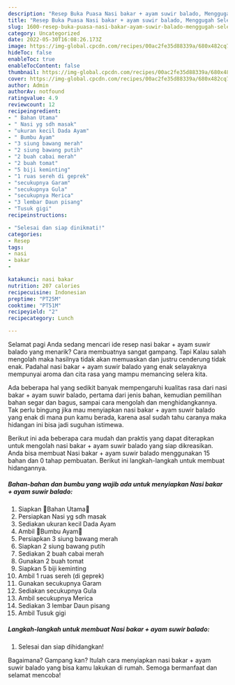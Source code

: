 ```yaml
---
description: "Resep Buka Puasa Nasi bakar + ayam suwir balado, Menggugah Selera"
title: "Resep Buka Puasa Nasi bakar + ayam suwir balado, Menggugah Selera"
slug: 1600-resep-buka-puasa-nasi-bakar-ayam-suwir-balado-menggugah-selera
category: Uncategorized
date: 2022-05-30T16:08:26.173Z
image: https://img-global.cpcdn.com/recipes/00ac2fe35d88339a/680x482cq70/nasi-bakar-ayam-suwir-balado-foto-resep-utama.jpg
hideToc: false
enableToc: true
enableTocContent: false
thumbnail: https://img-global.cpcdn.com/recipes/00ac2fe35d88339a/680x482cq70/nasi-bakar-ayam-suwir-balado-foto-resep-utama.jpg
cover: https://img-global.cpcdn.com/recipes/00ac2fe35d88339a/680x482cq70/nasi-bakar-ayam-suwir-balado-foto-resep-utama.jpg
author: Admin
authorAv: notfound
ratingvalue: 4.9
reviewcount: 12
recipeingredient:
- " Bahan Utama"
- " Nasi yg sdh masak"
- "ukuran kecil Dada Ayam"
- " Bumbu Ayam"
- "3 siung bawang merah"
- "2 siung bawang putih"
- "2 buah cabai merah"
- "2 buah tomat"
- "5 biji keminting"
- "1 ruas sereh di geprek"
- "secukupnya Garam"
- "secukupnya Gula"
- "secukupnya Merica"
- "3 lembar Daun pisang"
- "Tusuk gigi"
recipeinstructions:

- "Selesai dan siap dinikmati!"
categories:
- Resep
tags:
- nasi
- bakar
- 

katakunci: nasi bakar  
nutrition: 207 calories
recipecuisine: Indonesian
preptime: "PT25M"
cooktime: "PT51M"
recipeyield: "2"
recipecategory: Lunch

---
```



Selamat pagi Anda sedang mencari ide resep nasi bakar + ayam suwir balado yang menarik? Cara membuatnya sangat gampang. Tapi Kalau salah mengolah maka hasilnya tidak akan memuaskan dan justru cenderung tidak enak. Padahal nasi bakar + ayam suwir balado yang enak selayaknya mempunyai aroma dan cita rasa yang mampu memancing selera kita.


Ada beberapa hal yang sedikit banyak mempengaruhi kualitas rasa dari nasi bakar + ayam suwir balado, pertama dari jenis bahan, kemudian pemilihan bahan segar dan bagus, sampai cara mengolah dan menghidangkannya. Tak perlu bingung jika mau menyiapkan nasi bakar + ayam suwir balado yang enak di mana pun kamu berada, karena asal sudah tahu caranya maka hidangan ini bisa jadi suguhan istimewa.




Berikut ini ada beberapa cara mudah dan praktis yang dapat diterapkan untuk mengolah nasi bakar + ayam suwir balado yang siap dikreasikan. Anda bisa membuat Nasi bakar + ayam suwir balado menggunakan 15 bahan dan 0 tahap pembuatan. Berikut ini langkah-langkah untuk membuat hidangannya.

<!--inarticleads1-->

##### Bahan-bahan dan bumbu yang wajib ada untuk menyiapkan Nasi bakar + ayam suwir balado:

1. Siapkan  🍃Bahan Utama🍃
1. Persiapkan  Nasi yg sdh masak
1. Sediakan ukuran kecil Dada Ayam
1. Ambil  🍃Bumbu Ayam🍃
1. Persiapkan 3 siung bawang merah
1. Siapkan 2 siung bawang putih
1. Sediakan 2 buah cabai merah
1. Gunakan 2 buah tomat
1. Siapkan 5 biji keminting
1. Ambil 1 ruas sereh (di geprek)
1. Gunakan secukupnya Garam
1. Sediakan secukupnya Gula
1. Ambil secukupnya Merica
1. Sediakan 3 lembar Daun pisang
1. Ambil Tusuk gigi




<!--inarticleads2-->

##### Langkah-langkah untuk membuat Nasi bakar + ayam suwir balado:


1. Selesai dan siap dihidangkan!



Bagaimana? Gampang kan? Itulah cara menyiapkan nasi bakar + ayam suwir balado yang bisa kamu lakukan di rumah. Semoga bermanfaat dan selamat mencoba!
